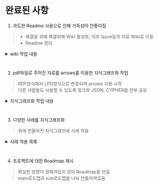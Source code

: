 # 완료된 사항

1. 과도한 Readme 사용으로 인해 가독성이 안좋아짐
> * 해결을 위해 해결위해 Wiki 활성화, 이후 Issue등의 자료 Wiki로 이동  
> * Readme 정리

<details>
<summary> wiki 작업 내용</summary>
<div markdown="1">
  
* 미디어믹스, 메타데이터, 원소스멀티유즈, 트랜스 미디어, 지식그래프
* LPG 그래프 작성법
* RDF, LPG 개념 정의
* 국내외 논문
* 그래프 데이터베이스
* 미디어 변형 유형
* Neo4j 개념 정의, 명령어, JSON 파일 열기
  
</div>
</details>
  
#

2. pdf파일로 주어진 자료를 arrows를 이용한 지식그래프화 작업
> RDF방식에서 LPG방식으로 변경되며 arrows 사용 시작  
> 다른 사람들도 사용할 수 있도록 링크와 JSON, CYPHER를 전부 공유
<details>
<summary> 지식그래프화 작업 내용</summary>
<div markdown="1">

* 웹소설>웹툰
* 웹툰>드라마
* 웹툰>게임
* 웹툰>굿즈
* 웹툰>무빙툰
* 웹툰>영화
* 웹툰>애니메이션
* 웹툰>뮤지컬
  
</div>
</details>
  
#

3. 다양한 사례를 지식그래프화
> 위에 만들어진 지식그래프에 사례 적용
<details>
<summary> 사례 적용 목록 </summary>
<div markdown="1">
  

* 전자오락 수호대
* 신과 함께
* 화산귀환
* 좀비딸
* 두번 사는 랭커
* 어게인 마이 라이프
* 여신강림
* 리버스빌런
* 도굴왕
* 이태원클라쓰
* 사내맞선
* 구해줘
* 미생
* 북검전기
* 치즈인더트랩
* 내일
* 마음의 소리
* 신의 탑
* 독립 일기
* 지금 우리 학교는
* 스위트 홈
* 시동

> [사례 분류](https://github.com/chunsejin/web-media-mix/blob/main/PDF%EC%9E%90%EB%A3%8C_arrows/%EC%82%AC%EB%A1%80/%EC%82%AC%EB%A1%80%20%EC%A0%81%EC%9A%A9%20%EB%AA%A8%EC%9D%8C.md)
  
</div>
</details>
  

</div>
</details>

#

4. 프로젝트에 대한 Roadmap 제시
> 확실한 방향이 정해져있지 않아 Roadmap을 만듬  
> main로드맵과 sub로드맵을 나눠 만들어져있음
